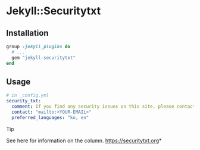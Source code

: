# Jekyll::Securitytxt

## Installation
```ruby
group :jekyll_plugins do
  # ...
  gem "jekyll-securitytxt"
end
```

## Usage

```yaml
# in _config.yml
security_txt:
  comment: If you find any security issues on this site, please contact me!
  contact: "mailto:<YOUR-EMAIL>"
  preferred_languages: "ko, en"
```

> [!TIP]
> See here for information on the column. https://securitytxt.org*